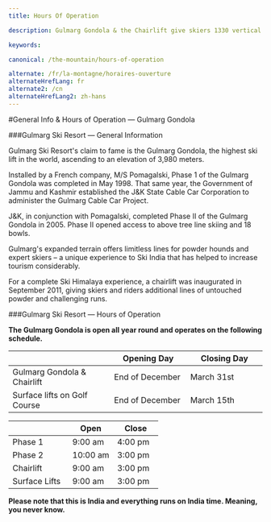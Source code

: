 ```yaml
---
title: Hours Of Operation

description: Gulmarg Gondola & the Chairlift give skiers 1330 vertical meters of endless powder, glades, and bowls for a unique Ski Gulmarg experience - ski Himalaya with us

keywords:

canonical: /the-mountain/hours-of-operation

alternate: /fr/la-montagne/horaires-ouverture
alternateHrefLang: fr
alternate2: /cn
alternateHrefLang2: zh-hans
---
```


#General Info &amp; Hours of Operation — Gulmarg Gondola

###Gulmarg Ski Resort — General Information

Gulmarg Ski Resort's claim to fame is the Gulmarg Gondola, the highest ski lift in the world, ascending to an elevation of 3,980 meters.

Installed by a French company, M/S Pomagalski, Phase 1 of the Gulmarg Gondola was completed in May 1998. That same year, the Government of Jammu and Kashmir established the J&amp;K State Cable Car Corporation to administer the Gulmarg Cable Car Project.

J&amp;K, in conjunction with Pomagalski, completed Phase II of the Gulmarg Gondola in 2005. Phase II opened access to above tree line skiing and 18 bowls.

Gulmarg's expanded terrain offers limitless lines for powder hounds and expert skiers – a unique experience to Ski India that has helped to increase tourism considerably.

For a complete Ski Himalaya experience, a chairlift was inaugurated in September 2011, giving skiers and riders additional lines of untouched powder and challenging runs.

###Gulmarg Ski Resort — Hours of Operation

**The Gulmarg Gondola is open all year round and operates on the following schedule.**

<div class="table-container">
    <table class="table">
        <thead>
            <tr>
                <th style="width:40%"></th>
                <th style="width:30%">Opening Day</th>
                <th style="width:30%">Closing Day</th>
            </tr>
        </thead>
        <tbody>
            <tr>
                <td style="width:40%">Gulmarg Gondola &amp; Chairlift</td>
                <td style="width:30%">End of December</td>
                <td style="width:30%">March 31st</td>
            </tr>
            <tr>
                <td style="width:40%">Surface lifts on Golf Course</td>
                <td style="width:30%">End of December</td>
                <td style="width:30%">March 15th</td>
            </tr>
        </tbody>
    </table>
</div>

<div class="table-container">
    <table class="table">
        <thead>
            <tr>
                <th style="width:40%"></th>
                <th style="width:30%">Open</th>
                <th style="width:30%">Close</th>
            </tr>
        </thead>
        <tbody>
            <tr>
                <td style="width:40%">Phase 1</td>
                <td style="width:30%">9:00 am</td>
                <td style="width:30%">4:00 pm</td>
            </tr>
            <tr>
                <td style="width:40%">Phase 2</td>
                <td style="width:30%">10:00 am</td>
                <td style="width:30%">3:00 pm</td>
            </tr>
            <tr>
                <td style="width:40%">Chairlift</td>
                <td style="width:30%">9:00 am</td>
                <td style="width:30%">3:00 pm</td>
            </tr>
            <tr>
                <td style="width:40%">Surface Lifts</td>
                <td style="width:30%" style="width:30%">9:00 am</td>
                <td style="width:30%">3:00 pm</td>
            </tr>
        </tbody>
    </table>
</div>

**Please note that this is India and everything runs on India time. Meaning, you never know.**
